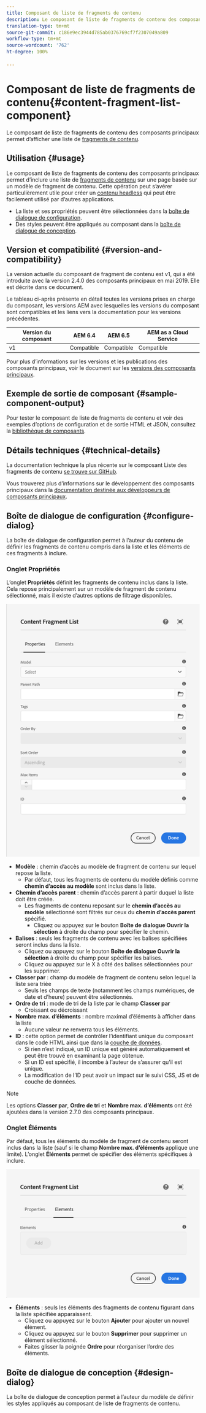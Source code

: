 ```yaml
---
title: Composant de liste de fragments de contenu
description: Le composant de liste de fragments de contenu des composants principaux permet d’afficher une liste de fragments de contenu.
translation-type: tm+mt
source-git-commit: c186e9ec3944d785ab0376769cf7f2307049a809
workflow-type: tm+mt
source-wordcount: '762'
ht-degree: 100%

---
```



# Composant de liste de fragments de contenu{#content-fragment-list-component}

Le composant de liste de fragments de contenu des composants principaux permet d’afficher une liste de [fragments de contenu](https://docs.adobe.com/content/help/en/experience-manager-cloud-service/assets/content-fragments/content-fragments.html).

## Utilisation {#usage}

Le composant de liste de fragments de contenu des composants principaux permet d’inclure une liste de [fragments de contenu](https://docs.adobe.com/content/help/en/experience-manager-cloud-service/assets/content-fragments/content-fragments.html) sur une page basée sur un modèle de fragment de contenu. Cette opération peut s’avérer particulièrement utile pour créer un [contenu headless](https://helpx.adobe.com/fr/experience-manager/6-5/sites/developing/user-guide.html?topic=/experience-manager/6-5/sites/developing/morehelp/headless.ug.js) qui peut être facilement utilisé par d’autres applications.

* La liste et ses propriétés peuvent être sélectionnées dans la [boîte de dialogue de configuration](#configure-dialog).
* Des styles peuvent être appliqués au composant dans la [boîte de dialogue de conception](#design-dialog).

## Version et compatibilité {#version-and-compatibility}

La version actuelle du composant de fragment de contenu est v1, qui a été introduite avec la version 2.4.0 des composants principaux en mai 2019. Elle est décrite dans ce document.

Le tableau ci-après présente en détail toutes les versions prises en charge du composant, les versions AEM avec lesquelles les versions du composant sont compatibles et les liens vers la documentation pour les versions précédentes.

| Version du composant | AEM 6.4 | AEM 6.5 | AEM as a Cloud Service |
|--- |--- |---|---|
| v1 | Compatible | Compatible | Compatible |

Pour plus d’informations sur les versions et les publications des composants principaux, voir le document sur les [versions des composants principaux](/help/versions.md).

## Exemple de sortie de composant {#sample-component-output}

Pour tester le composant de liste de fragments de contenu et voir des exemples d’options de configuration et de sortie HTML et JSON, consultez la [bibliothèque de composants](https://adobe.com/go/aem_cmp_library_cflist).

## Détails techniques {#technical-details}

La documentation technique la plus récente sur le composant Liste des fragments de contenu [se trouve sur GitHub](https://adobe.com/go/aem_cmp_tech_cflist_v1).

Vous trouverez plus d’informations sur le développement des composants principaux dans la [documentation destinée aux développeurs de composants principaux](/help/developing/overview.md).

## Boîte de dialogue de configuration {#configure-dialog}

La boîte de dialogue de configuration permet à l’auteur du contenu de définir les fragments de contenu compris dans la liste et les éléments de ces fragments à inclure.

### Onglet Propriétés

L’onglet **Propriétés** définit les fragments de contenu inclus dans la liste. Cela repose principalement sur un modèle de fragment de contenu sélectionné, mais il existe d’autres options de filtrage disponibles.

![Onglet Propriétés de la boîte de dialogue de modification du composant Liste de fragments de contenu](/help/assets/content-fragment-list-properties.png)

* **Modèle** : chemin d’accès au modèle de fragment de contenu sur lequel repose la liste.
   * Par défaut, tous les fragments de contenu du modèle définis comme **chemin d’accès au modèle** sont inclus dans la liste.
* **Chemin d’accès parent** : chemin d’accès parent à partir duquel la liste doit être créée.
   * Les fragments de contenu reposant sur le **chemin d’accès au modèle** sélectionné sont filtrés sur ceux du **chemin d’accès parent** spécifié.
      * Cliquez ou appuyez sur le bouton **Boîte de dialogue Ouvrir la sélection** à droite du champ pour spécifier le chemin.
* **Balises** : seuls les fragments de contenu avec les balises spécifiées seront inclus dans la liste.
   * Cliquez ou appuyez sur le bouton **Boîte de dialogue Ouvrir la sélection** à droite du champ pour spécifier les balises.
   * Cliquez ou appuyez sur le X à côté des balises sélectionnées pour les supprimer.
* **Classer par** : champ du modèle de fragment de contenu selon lequel la liste sera triée
   * Seuls les champs de texte (notamment les champs numériques, de date et d’heure) peuvent être sélectionnés.
* **Ordre de tri** : mode de tri de la liste par le champ **Classer par**
   * Croissant ou décroissant
* **Nombre max. d’éléments** : nombre maximal d’éléments à afficher dans la liste
   * Aucune valeur ne renverra tous les éléments.
* **ID** : cette option permet de contrôler l’identifiant unique du composant dans le code HTML ainsi que dans la [couche de données](/help/developing/data-layer/overview.md).
   * Si rien n’est indiqué, un ID unique est généré automatiquement et peut être trouvé en examinant la page obtenue.
   * Si un ID est spécifié, il incombe à l’auteur de s’assurer qu’il est unique.
   * La modification de l’ID peut avoir un impact sur le suivi CSS, JS et de couche de données.

>[!NOTE]
>Les options **Classer par**, **Ordre de tri** et **Nombre max. d’éléments** ont été ajoutées dans la version 2.7.0 des composants principaux.

### Onglet Éléments

Par défaut, tous les éléments du modèle de fragment de contenu seront inclus dans la liste (sauf si le champ **Nombre max. d’éléments** applique une limite). L’onglet **Éléments** permet de spécifier des éléments spécifiques à inclure.

![Onglet Éléments de la boîte de dialogue de modification du composant Liste de fragments de contenu](/help/assets/content-fragment-list-elements.png)

* **Éléments** : seuls les éléments des fragments de contenu figurant dans la liste spécifiée apparaissent.
   * Cliquez ou appuyez sur le bouton **Ajouter** pour ajouter un nouvel élément.
   * Cliquez ou appuyez sur le bouton **Supprimer** pour supprimer un élément sélectionné.
   * Faites glisser la poignée **Ordre** pour réorganiser l’ordre des éléments.

## Boîte de dialogue de conception {#design-dialog}

La boîte de dialogue de conception permet à l’auteur du modèle de définir les styles appliqués au composant de liste de fragments de contenu.
